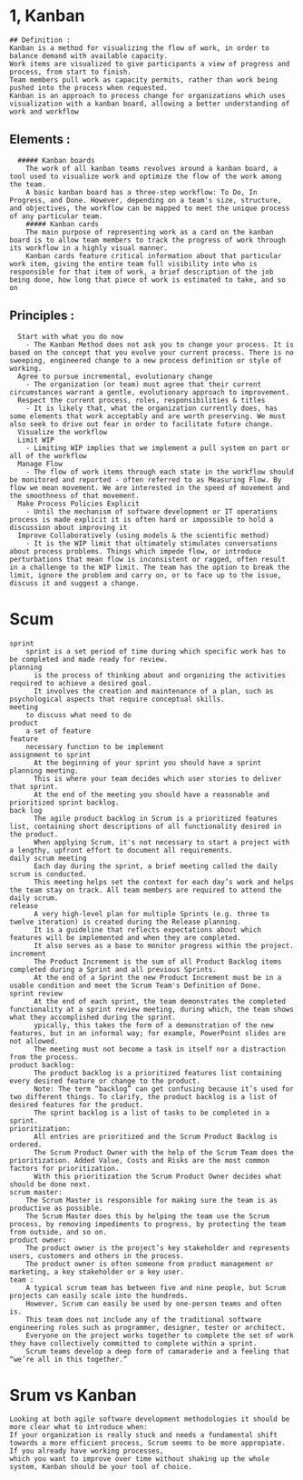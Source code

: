 # 1, Kanban

	## Definition :
	Kanban is a method for visualizing the flow of work, in order to balance demand with available capacity.
	Work items are visualized to give participants a view of progress and process, from start to finish.
	Team members pull work as capacity permits, rather than work being pushed into the process when requested.
	Kanban is an approach to process change for organizations which uses visualization with a kanban board, allowing a better understanding of work and workflow

## Elements :

	  ##### Kanban boards
	    The work of all kanban teams revolves around a kanban board, a tool used to visualize work and optimize the flow of the work among the team.
	    A basic kanban board has a three-step workflow: To Do, In Progress, and Done. However, depending on a team's size, structure, and objectives, the workflow can be mapped to meet the unique process of any particular team.
	    ##### Kanban cards
	    The main purpose of representing work as a card on the kanban board is to allow team members to track the progress of work through its workflow in a highly visual manner.
	    Kanban cards feature critical information about that particular work item, giving the entire team full visibility into who is responsible for that item of work, a brief description of the job being done, how long that piece of work is estimated to take, and so on

## Principles :
	  Start with what you do now
	    - The Kanban Method does not ask you to change your process. It is based on the concept that you evolve your current process. There is no sweeping, engineered change to a new process definition or style of working.
	  Agree to pursue incremental, evolutionary change
	    - The organization (or team) must agree that their current circumstances warrant a gentle, evolutionary approach to improvement.
	  Respect the current process, roles, responsibilities & titles
	    - It is likely that, what the organization currently does, has some elements that work acceptably and are worth preserving. We must also seek to drive out fear in order to facilitate future change.
	  Visualize the workflow
	  Limit WIP
	    - Limiting WIP implies that we implement a pull system on part or all of the workflow
	  Manage Flow
	    - The flow of work items through each state in the workflow should be monitored and reported - often referred to as Measuring Flow. By flow we mean movement. We are interested in the speed of movement and the smoothness of that movement.
	  Make Process Policies Explicit
	    - Until the mechanism of software development or IT operations process is made explicit it is often hard or impossible to hold a discussion about improving it
	  Improve Collaboratively (using models & the scientific method)
	    - It is the WIP limit that ultimately stimulates conversations about process problems. Things which impede flow, or introduce perturbations that mean flow is inconsistent or ragged, often result in a challenge to the WIP limit. The team has the option to break the limit, ignore the problem and carry on, or to face up to the issue, discuss it and suggest a change.


# Scum

	sprint
	  	sprint is a set period of time during which specific work has to be completed and made ready for review.
	planning
		  is the process of thinking about and organizing the activities required to achieve a desired goal.
		  It involves the creation and maintenance of a plan, such as psychological aspects that require conceptual skills.
	meeting
	  	to discuss what need to do
	product
	  	a set of feature
	feature
	  	necessary function to be implement
	assignment to sprint
		  At the beginning of your sprint you should have a sprint planning meeting.
		  This is where your team decides which user stories to deliver that sprint. 
		  At the end of the meeting you should have a reasonable and prioritized sprint backlog.
	back log
		  The agile product backlog in Scrum is a prioritized features list, containing short descriptions of all functionality desired in the product. 
		  When applying Scrum, it's not necessary to start a project with a lengthy, upfront effort to document all requirements.
	daily scrum meeting
		  Each day during the sprint, a brief meeting called the daily scrum is conducted. 
		  This meeting helps set the context for each day’s work and helps the team stay on track. All team members are required to attend the daily scrum.
	release
		  A very high-level plan for multiple Sprints (e.g. three to twelve iteration) is created during the Release planning. 
		  It is a guideline that reflects expectations about which features will be implemented and when they are completed.
		  It also serves as a base to monitor progress within the project.
	increment
		  The Product Increment is the sum of all Product Backlog items completed during a Sprint and all previous Sprints. 
		  At the end of a Sprint the new Product Increment must be in a usable condition and meet the Scrum Team's Definition of Done.
	sprint review
		  At the end of each sprint, the team demonstrates the completed functionality at a sprint review meeting, during which, the team shows what they accomplished during the sprint. 
		  ypically, this takes the form of a demonstration of the new features, but in an informal way; for example, PowerPoint slides are not allowed. 
		  The meeting must not become a task in itself nor a distraction from the process.
	product backlog:
		  The product backlog is a prioritized features list containing every desired feature or change to the product. 
		  Note: The term “backlog” can get confusing because it’s used for two different things. To clarify, the product backlog is a list of desired features for the product. 
		  The sprint backlog is a list of tasks to be completed in a sprint.
	prioritization:
		  All entries are prioritized and the Scrum Product Backlog is ordered. 
		  The Scrum Product Owner with the help of the Scrum Team does the prioritization. Added Value, Costs and Risks are the most common factors for prioritization. 
		  With this prioritization the Scrum Product Owner decides what should be done next.
	scrum master:
	  	The Scrum Master is responsible for making sure the team is as productive as possible.
	  	The Scrum Master does this by helping the team use the Scrum process, by removing impediments to progress, by protecting the team from outside, and so on.
	product owner:
	  	The product owner is the project’s key stakeholder and represents users, customers and others in the process. 
	  	The product owner is often someone from product management or marketing, a key stakeholder or a key user.
	team :
	  	A typical scrum team has between five and nine people, but Scrum projects can easily scale into the hundreds. 
	  	However, Scrum can easily be used by one-person teams and often is. 
	  	This team does not include any of the traditional software engineering roles such as programmer, designer, tester or architect. 
	  	Everyone on the project works together to complete the set of work they have collectively committed to complete within a sprint. 
	  	Scrum teams develop a deep form of camaraderie and a feeling that “we’re all in this together.”


# Srum vs Kanban

	Looking at both agile software development methodologies it should be more clear what to introduce when: 
	If your organization is really stuck and needs a fundamental shift towards a more efficient process, Scrum seems to be more appropiate. 
	If you already have working processes, 
	which you want to improve over time without shaking up the whole system, Kanban should be your tool of choice.
